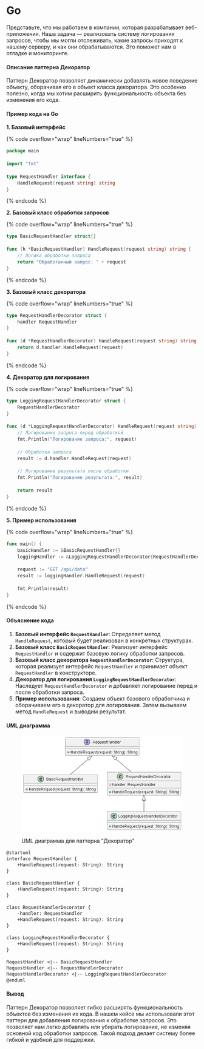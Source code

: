 # Go

Представьте, что мы работаем в компании, которая разрабатывает веб-приложения. Наша задача — реализовать систему логирования запросов, чтобы мы могли отслеживать, какие запросы приходят к нашему серверу, и как они обрабатываются. Это поможет нам в отладке и мониторинге.

#### Описание паттерна Декоратор

Паттерн Декоратор позволяет динамически добавлять новое поведение объекту, оборачивая его в объект класса декоратора. Это особенно полезно, когда мы хотим расширить функциональность объекта без изменения его кода.

#### Пример кода на Go

**1. Базовый интерфейс**

{% code overflow="wrap" lineNumbers="true" %}
```go
package main

import "fmt"

type RequestHandler interface {
    HandleRequest(request string) string
}
```
{% endcode %}

**2. Базовый класс обработки запросов**

{% code overflow="wrap" lineNumbers="true" %}
```go
type BasicRequestHandler struct{}

func (h *BasicRequestHandler) HandleRequest(request string) string {
    // Логика обработки запроса
    return "Обработанный запрос: " + request
}
```
{% endcode %}

**3. Базовый класс декоратора**

{% code overflow="wrap" lineNumbers="true" %}
```go
type RequestHandlerDecorator struct {
    handler RequestHandler
}

func (d *RequestHandlerDecorator) HandleRequest(request string) string {
    return d.handler.HandleRequest(request)
}
```
{% endcode %}

**4. Декоратор для логирования**

{% code overflow="wrap" lineNumbers="true" %}
```go
type LoggingRequestHandlerDecorator struct {
    RequestHandlerDecorator
}

func (d *LoggingRequestHandlerDecorator) HandleRequest(request string) string {
    // Логирование запроса перед обработкой
    fmt.Println("Логирование запроса:", request)

    // Обработка запроса
    result := d.handler.HandleRequest(request)

    // Логирование результата после обработки
    fmt.Println("Логирование результата:", result)

    return result
}
```
{% endcode %}

**5. Пример использования**

{% code overflow="wrap" lineNumbers="true" %}
```go
func main() {
    basicHandler := &BasicRequestHandler{}
    loggingHandler := &LoggingRequestHandlerDecorator{RequestHandlerDecorator{handler: basicHandler}}

    request := "GET /api/data"
    result := loggingHandler.HandleRequest(request)

    fmt.Println(result)
}
```
{% endcode %}

#### Объяснение кода

1. **Базовый интерфейс `RequestHandler`**: Определяет метод `HandleRequest`, который будет реализован в конкретных структурах.
2. **Базовый класс `BasicRequestHandler`**: Реализует интерфейс `RequestHandler` и содержит базовую логику обработки запросов.
3. **Базовый класс декоратора `RequestHandlerDecorator`**: Структура, которая реализует интерфейс `RequestHandler` и принимает объект `RequestHandler` в конструкторе.
4. **Декоратор для логирования `LoggingRequestHandlerDecorator`**: Наследует `RequestHandlerDecorator` и добавляет логирование перед и после обработки запроса.
5. **Пример использования**: Создаем объект базового обработчика и оборачиваем его в декоратор для логирования. Затем вызываем метод `HandleRequest` и выводим результат.

#### UML диаграмма

<figure><img src="../../../../../.gitbook/assets/image (1) (1) (1) (1) (1) (1) (1) (1) (1) (1) (1) (1) (1) (1) (1).png" alt=""><figcaption><p>UML диаграмма для паттерна "Декоратор"</p></figcaption></figure>

```plantuml
@startuml
interface RequestHandler {
    +HandleRequest(request: String): String
}

class BasicRequestHandler {
    +HandleRequest(request: String): String
}

class RequestHandlerDecorator {
    -handler: RequestHandler
    +HandleRequest(request: String): String
}

class LoggingRequestHandlerDecorator {
    +HandleRequest(request: String): String
}

RequestHandler <|-- BasicRequestHandler
RequestHandler <|-- RequestHandlerDecorator
RequestHandlerDecorator <|-- LoggingRequestHandlerDecorator
@enduml
```

#### Вывод

Паттерн Декоратор позволяет гибко расширять функциональность объектов без изменения их кода. В нашем кейсе мы использовали этот паттерн для добавления логирования к обработке запросов. Это позволяет нам легко добавлять или убирать логирование, не изменяя основной код обработки запросов. Такой подход делает систему более гибкой и удобной для поддержки.
